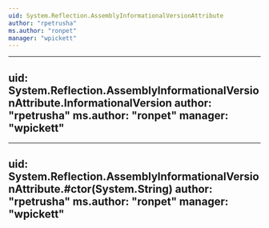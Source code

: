 ```yaml
---
uid: System.Reflection.AssemblyInformationalVersionAttribute
author: "rpetrusha"
ms.author: "ronpet"
manager: "wpickett"
---
```


---
uid: System.Reflection.AssemblyInformationalVersionAttribute.InformationalVersion
author: "rpetrusha"
ms.author: "ronpet"
manager: "wpickett"
---

---
uid: System.Reflection.AssemblyInformationalVersionAttribute.#ctor(System.String)
author: "rpetrusha"
ms.author: "ronpet"
manager: "wpickett"
---

